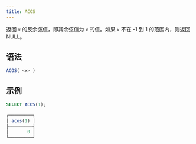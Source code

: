 ```yaml
---
title: ACOS
---
```


返回 `x` 的反余弦值，即其余弦值为 `x` 的值。如果 `x` 不在 -1 到 1 的范围内，则返回 NULL。

## 语法

```sql
ACOS( <x> )
```

## 示例

```sql
SELECT ACOS(1);

┌─────────┐
│ acos(1) │
├─────────┤
│       0 │
└─────────┘
```